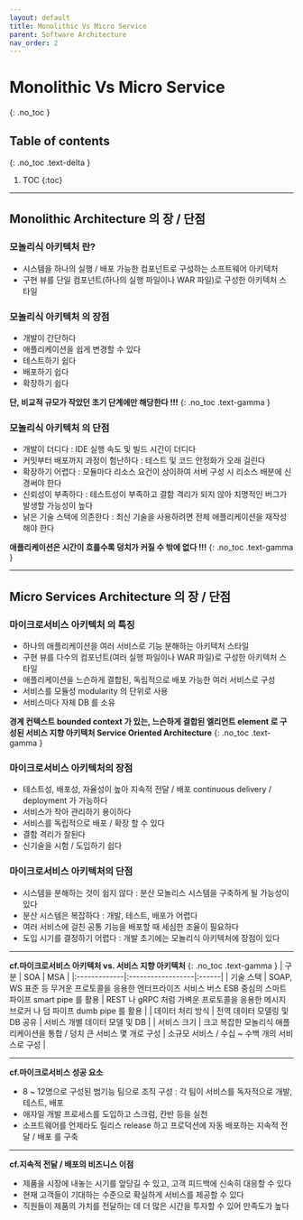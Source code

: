 ```yaml
---
layout: default
title: Monolithic Vs Micro Service
parent: Software Architecture
nav_order: 2
---
```


# Monolithic Vs Micro Service
{: .no_toc }


## Table of contents
{: .no_toc .text-delta }

1. TOC
{:toc}

---


## **Monolithic Architecture 의 장 / 단점**

### **모놀리식 아키텍처 란?**
- 시스템을 하나의 실행 / 배포 가능한 컴포넌트로 구성하는 소프트웨어 아키텍처
- 구현 뷰를 단일 컴포넌트(하나의 실행 파일이나 WAR 파일)로 구성한 아키텍처 스타일


### **모놀리식 아키텍처 의 장점**
- 개발이 간단하다  
- 애플리케이션을 쉽게 변경할 수 있다
- 테스트하기 쉽다
- 배포하기 쉽다 
- 확장하기 쉽다


**단, 비교적 규모가 작았던 초기 단계에만 해당한다 !!!**
{: .no_toc .text-gamma }


### **모놀리식 아키텍처 의 단점**
- 개발이 더디다 : IDE 실행 속도 및 빌드 시간이 더디다
- 커밋부터 배포까지 과정이 험난하다 : 테스트 및 코드 안정화가 오래 걸린다
- 확장하기 어렵다 : 모듈마다 리소스 요건이 상이하여 서버 구성 시 리소스 배분에 신경써야 한다
- 신뢰성이 부족하다 : 테스트성이 부족하고 결함 격리가 되지 않아 치명적인 버그가 발생할 가능성이 높다
- 낡은 기술 스택에 의존한다 : 최신 기술을 사용하려면 전체 애플리케이션을 재작성해야 한다


**애플리케이션은 시간이 흐를수록 덩치가 커질 수 밖에 없다 !!!**
{: .no_toc .text-gamma }


* * *


## **Micro Services Architecture 의 장 / 단점**


### **마이크로서비스 아키텍처 의 특징**
- 하나의 애플리케이션을 여러 서비스로 기능 분해하는 아키텍처 스타일
- 구현 뷰를 다수의 컴포넌트(여러 실행 파일이나 WAR 파일)로 구성한 아키텍처 스타일
- 애플리케이션을 느슨하게 결합된, 독립적으로 배포 가능한 여러 서비스로 구성
- 서비스를 모듈성 modularity 의 단위로 사용
- 서비스마다 자체 DB 를 소유


**경계 컨텍스트 bounded context 가 있는, 느슨하게 결합된 엘리먼트 element 로 구성된 서비스 지향 아키텍처 Service Oriented Architecture**
{: .no_toc .text-gamma }


### **마이크로서비스 아키텍처의 장점**
- 테스트성, 배포성, 자율성이 높아 지속적 전달 / 배포 continuous delivery / deployment 가 가능하다 
- 서비스가 작아 관리하기 용이하다
- 서비스를 독립적으로 배포 / 확장 할 수 있다
- 결함 격리가 잘된다
- 신기술을 시험 / 도입하기 쉽다


### **마이크로서비스 아키텍처의 단점**
- 시스템을 분해하는 것이 쉽지 않다 : 분산 모놀리스 시스템을 구축하게 될 가능성이 있다
- 분산 시스템은 복잡하다 : 개발, 테스트, 배포가 어렵다
- 여러 서비스에 걸친 공통 기능을 배포할 때 세심한 조율이 필요하다
- 도입 시기를 결정하기 어렵다 : 개발 초기에는 모놀리식 아키텍처에 장점이 있다


* * *


**cf.마이크로서비스 아키텍처 vs. 서비스 지향 아키텍처**
{: .no_toc .text-gamma }
| 구분         | SOA               | MSA   |
|:-------------|:------------------|:------|
| 기술 스택    | SOAP, WS 표준 등 무거운 프로토콜을 응용한 엔터프라이즈 서비스 버스 ESB 중심의 스마트 파이프 smart pipe 를 활용  | REST 나 gRPC 처럼 가벼운 프로토콜을 응용한 메시지 브로커 나 덤 파이프 dumb pipe 를 활용  |
| 데이터 처리 방식 | 전역 데이터 모델링 및 DB 공유   | 서비스 개별 데이터 모델 및 DB  |
| 서비스 크기           | 크고 복잡한 모놀리식 애플리케이션을 통합 / 덩치 큰 서비스 몇 개로 구성      | 소규모 서비스 / 수십 ~ 수백 개의 서비스로 구성   |


* * *


**cf.마이크로서비스 성공 요소**
- 8 ~ 12명으로 구성된 범기능 팀으로 조직 구성 : 각 팀이 서비스를 독자적으로 개발, 테스트, 배포
- 애자일 개발 프로세스를 도입하고 스크럼, 칸반 등을 실천
- 소프트웨어를 언제라도 릴리스 release 하고 프로덕션에 자동 배포하는 지속적 전달 / 배포 를 구축


* * *


**cf.지속적 전달 / 배포의 비즈니스 이점**
- 제품을 시장에 내놓는 시기를 앞당길 수 있고, 고객 피드백에 신속히 대응할 수 있다
- 현재 고객들이 기대하는 수준으로 확실하게 서비스를 제공할 수 있다
- 직원들이 제품의 가치를 전달하는 데 더 많은 시간을 투자할 수 있어 만족도가 높다